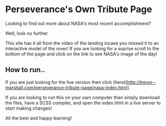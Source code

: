 # Perseverance's Own Tribute Page

Looking to find out more about NASA's most recent accomplishment?

Well, look no further.

This site has it all from the video of the landing incase you missed it to an interactive model of the rover!
If you are looking for a suprise scroll to the bottom of the page and click on the link to see NASA's image of the day!

## How to run..

If you are just looking for the live version then click (here)[http://trevor--marshall.com/perseverance-tribute-page/nasa-index.html].

If you are looking to run this on your own computer then simply download the files, have a SCSS compiler, and open the index.html in a live server to start making changes!

All the best and happy learning!
